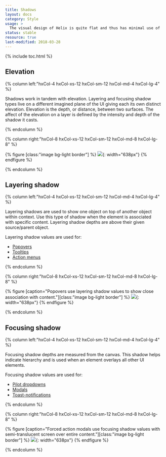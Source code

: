 ```yaml
---
title: Shadows
layout: docs
category: Style
usage: >
  The visual design of Helix is quite flat and thus has minimal use of shadow. Shadows are only used to imply elevation so users understand when an object is layered on top of others. Helix shadow system is comprised of layering and focusing shadows. Additional shadow levels will be assessed as needed.
status: stable
resource: true
last-modified: 2018-03-28
---
```


{% include toc.html %}



<section class="static-section" markdown="1">

## Elevation
<div class="hxRow" markdown="1">

{% column left:"hxCol-4 hxCol-xs-12 hxCol-sm-12 hxCol-md-4 hxCol-lg-4" %}

Shadows work in tandem with elevation. Layering and focusing shadow types live on a different imagined plane of the UI giving each its own distinct elevation. Elevation is the depth, or distance, between two surfaces. The affect of the elevation on a layer is defined by the intensity and depth of the shadow it casts.

{% endcolumn %}

{% column right:"hxCol-8 hxCol-xs-12 hxCol-sm-12 hxCol-md-8 hxCol-lg-8" %}

{% figure [class:"image bg-light border"] %}
![]({{site.url}}/assets/images/style/shadows/shadows-elevation.png){: width="638px"}
{% endfigure %}

{% endcolumn %}


</div>
</section>

<section class="static-section" markdown="1">

## Layering shadow

<div class="hxRow" markdown="1">

{% column left:"hxCol-4 hxCol-xs-12 hxCol-sm-12 hxCol-md-4 hxCol-lg-4" %}

Layering shadows are used to show one object on top of another object within context. Use this type of shadow when the element is associated with specific content.
Layering shadow depths are above their given source/parent object.

Layering shadow values are used for:

- [Popovers]({{site.baseurl}}/components/popovers.html)
- [Tooltips]({{site.baseurl}}/components/tooltip.html)
- [Action menus]({{site.baseurl}}/components/actions-menu.html)



{% endcolumn %}


{% column right:"hxCol-8 hxCol-xs-12 hxCol-sm-12 hxCol-md-8 hxCol-lg-8" %}

{% figure [caption="Popovers use layering shadow values to show close association with content."][class:"image bg-light border"] %}
![]({{site.url}}/assets/images/style/shadows/shadows-layers.png){: width="638px"}
{% endfigure %}

{% endcolumn %}


</div>
</section>

<section class="static-section" markdown="1">

## Focusing shadow

<div class="hxRow" markdown="1">

{% column left:"hxCol-4 hxCol-xs-12 hxCol-sm-12 hxCol-md-4 hxCol-lg-4" %}

Focusing shadow depths are measured from the canvas. This shadow helps indicate hierarchy and is used when an element overlays all other UI elements.

Focusing shadow values are used for:
 
- [Pilot dropdowns]({{site.baseurl}}/components/eyebrow.html)
- [Modals]({{site.baseurl}}/components/modal.html)
- [Toast-notifications]({{site.baseurl}}/components/toast.html)

{% endcolumn %}


{% column right:"hxCol-8 hxCol-xs-12 hxCol-sm-12 hxCol-md-8 hxCol-lg-8" %}

{% figure [caption="Forced action modals use focusing shadow values with semi-translucent screen over entire content."][class:"image bg-light border"] %}
![]({{site.url}}/assets/images/style/shadows/shadows-focus.png){: width="638px"}
{% endfigure %}

{% endcolumn %}


</div>
</section>
